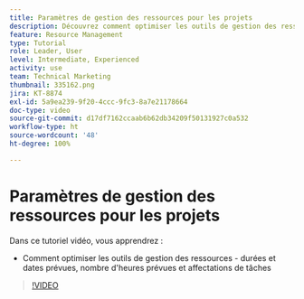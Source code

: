```yaml
---
title: Paramètres de gestion des ressources pour les projets
description: Découvrez comment optimiser les outils de gestion des ressources (durées et dates prévues, heures prévues et affectations de fonctions).
feature: Resource Management
type: Tutorial
role: Leader, User
level: Intermediate, Experienced
activity: use
team: Technical Marketing
thumbnail: 335162.png
jira: KT-8874
exl-id: 5a9ea239-9f20-4ccc-9fc3-8a7e21178664
doc-type: video
source-git-commit: d17df7162ccaab6b62db34209f50131927c0a532
workflow-type: ht
source-wordcount: '48'
ht-degree: 100%

---
```


# Paramètres de gestion des ressources pour les projets

Dans ce tutoriel vidéo, vous apprendrez :

* Comment optimiser les outils de gestion des ressources - durées et dates prévues, nombre d&#39;heures prévues et affectations de tâches

>[!VIDEO](https://video.tv.adobe.com/v/335162/?quality=12&learn=on&enablevpops)

